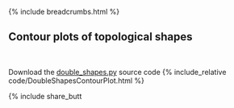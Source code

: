 {% include breadcrumbs.html %}

## Contour plots of topological shapes
<div class="header_line"><br/></div>

Download the [double_shapes.py](code/double_shapes.py) source code
{% include_relative code/DoubleShapesContourPlot.html %}

<p style="clear: both;"></p>

{% include share_butt